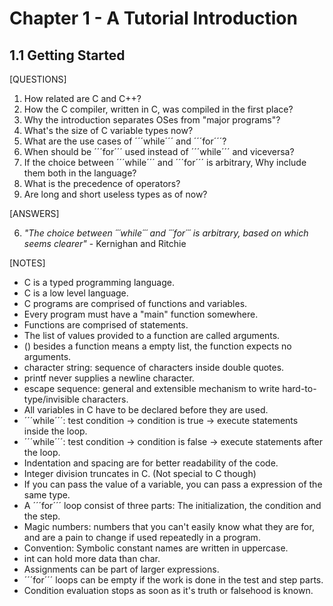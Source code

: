 # Chapter 1 - A Tutorial Introduction
## 1.1 Getting Started

[QUESTIONS]

1. How related are C and C++?
2. How the C compiler, written in C, was compiled in the first place?
3. Why the introduction separates OSes from "major programs"?
4. What's the size of C variable types now?
5. What are the use cases of ´´´while´´´ and ´´´for´´´?
6. When should be ´´´for´´´ used instead of ´´´while´´´ and viceversa?
7. If the choice between ´´´while´´´ and ´´´for´´´ is arbitrary, Why include them both in the language?
8. What is the precedence of operators?
9. Are long and short useless types as of now?

[ANSWERS]

6. *"The choice between ´´´while´´´ and ´´´for´´´ is arbitrary, based on which seems clearer"* - Kernighan and Ritchie

[NOTES]

* C is a typed programming language.
* C is a low level language.
* C programs are comprised of functions and variables.
* Every program must have a "main" function somewhere.
* Functions are comprised of statements.
* The list of values provided to a function are called arguments.
* () besides a function means a empty list, the function expects no arguments.
* character string: sequence of characters inside double quotes.
* printf never supplies a newline character.
* escape sequence: general and extensible mechanism to write hard-to-type/invisible characters.
* All variables in C have to be declared before they are used.
* ´´´while´´´: test condition -> condition is true -> execute statements inside the loop.
* ´´´while´´´: test condition -> condition is false -> execute statements after the loop.
* Indentation and spacing are for better readability of the code.
* Integer division truncates in C. (Not special to C though)
* If you can pass the value of a variable, you can pass a expression of the same type.
* A ´´´for´´´ loop consist of three parts: The initialization, the condition and the step.
* Magic numbers: numbers that you can't easily know what they are for,
and are a pain to change if used repeatedly in a program.
* Convention: Symbolic constant names are written in uppercase.
* int can hold more data than char.
* Assignments can be part of larger expressions.
* ´´´for´´´ loops can be empty if the work is done in the test and step parts.
* Condition evaluation stops as soon as it's truth or falsehood is known.
